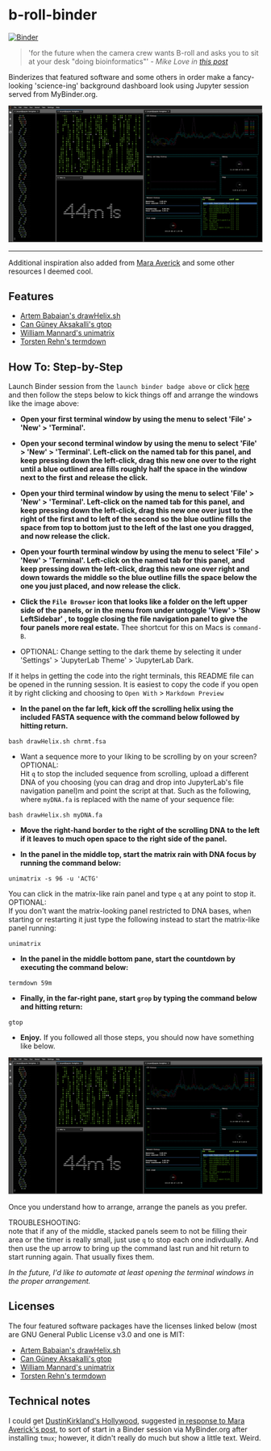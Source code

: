 # b-roll-binder

[![Binder](https://mybinder.org/badge_logo.svg)](https://mybinder.org/v2/gh/fomightez/b-roll-binder/master?urlpath=lab)

>'for the future when the camera crew wants B-roll and asks you to sit at your desk "doing bioinformatics"'  - *Mike Love in [this post](https://twitter.com/mikelove/status/1011270925868781568)*

Binderizes that featured software and some others in order make a fancy-looking 'science-ing' background dashboard look using Jupyter session served from MyBinder.org.

![b-roll_layout_look](imgs/sciencing_JupyterLab.png)

-----

Additional inspiration also added from [Mara Averick](https://twitter.com/dataandme/status/1119027392838799361) and some other resources I deemed cool.

## Features
- [Artem Babaian's drawHelix.sh](https://github.com/bioSyntax/bioSyntax/blob/master/dev/scripts/drawHelix.sh)
- [Can Güney Aksakalli's gtop](https://github.com/aksakalli/gtop)
- [William Mannard's unimatrix](https://github.com/will8211/unimatrix)
- [Torsten Rehn's termdown](https://github.com/trehn/termdown)

## How To: Step-by-Step

Launch Binder session from the `launch binder badge above` or click [here]((https://mybinder.org/v2/gh/fomightez/b-roll-binder/master?urlpath=lab)) and then follow the steps below to kick things off and arrange the windows like the image above:

- **Open your first terminal window by using the menu to select 'File' > 'New' > 'Terminal'.**

- **Open your second terminal window by using the menu to select 'File' > 'New' > 'Terminal'. Left-click on the named tab for this panel, and keep pressing down the left-click, drag this new one over to the right until a blue outlined area fills roughly half the space in the window next to the first and release the click.**

- **Open your third terminal window by using the menu to select 'File' > 'New' > 'Terminal'.  Left-click on the named tab for this panel, and keep pressing down the left-click, drag this new one over just to the right of the first and to left of the second so the blue outline fills the space from top to bottom just to the left of the last one you dragged, and now release the click.**

- **Open your fourth terminal window by using the menu to select 'File' > 'New' > 'Terminal'.  Left-click on the named tab for this panel, and keep pressing down the left-click, drag this new one over right and down towards the middle so the blue outline fills the space below the one you just placed, and now release the click.**

- **Click the `File Browser` icon that looks like a folder  on the left upper side of the panels, or in the menu from under untoggle 'View' > 'Show LeftSidebar' , to toggle closing the file navigation panel to give the four panels more real estate.** Thee shortcut for this on Macs is `command-B`.

- OPTIONAL: Change setting to the dark theme by selecting it under 'Settings' > 'JupyterLab Theme' > 'JupyterLab Dark.

If it helps in getting the code into the right terminals, this README file can be opened in the running session. It is easiest to copy the code if you open it by right clicking and choosing to `Open With` > `Markdown Preview`

- **In the panel on the far left, kick off the scrolling helix using the included FASTA sequence with the command below followed by hitting return.**

```shell
bash drawHelix.sh chrmt.fsa
```

- Want a sequence more to your liking to be scrolling by on your screen?  
OPTIONAL:  
Hit `q` to stop the included sequence from scrolling, upload a different DNA of you choosing (you can drag and drop into JupyterLab's file navigation panel)m and point the script at that. Such as the following, where `myDNA.fa` is replaced with the name of your sequence file:

```shell
bash drawHelix.sh myDNA.fa
```



- **Move the right-hand border to the right of the scrolling DNA to the left if it leaves to much open space to the right side of the panel.**


- **In the panel in the middle top, start the matrix rain with DNA focus by running the command below:**
 
```shell
unimatrix -s 96 -u 'ACTG'
```

You can click in the matrix-like rain panel and type `q` at any point to stop it.  
OPTIONAL:  
If you don't want the matrix-looking panel restricted to DNA bases, when starting or restarting it just type the following instead to start the matrix-like panel running:

```shell
unimatrix
```

- **In the panel in the middle bottom pane, start the countdown by executing the command below:**
 
```shell
termdown 59m
```

- **Finally, in the far-right pane, start `grop` by typing the command below and hitting return:**
 
```shell
gtop
```

- **Enjoy.** If you followed all those steps, you should now have something like below. 

![b-roll_layout_look](imgs/sciencing_JupyterLab.png)

Once you understand how to arrange, arrange the panels as you prefer.

TROUBLESHOOTING:  
note that if any of the middle, stacked panels seem to not be filling their area or the timer is really small, just use `q` to stop each one indivdually. And then use the up arrow to bring up the command last run and hit return to start running again. That usually fixes them.

*In the future, I'd like to automate at least opening the terminal windows in the proper arrangement.*

## Licenses

The four featured software packages have the licenses linked below (most are GNU General Public License v3.0 and one is MIT:

- [Artem Babaian's drawHelix.sh](https://github.com/bioSyntax/bioSyntax/blob/master/LICENSE.md)
- [Can Güney Aksakalli's gtop](https://github.com/aksakalli/gtop/blob/master/LICENSE)
- [William Mannard's unimatrix](https://github.com/will8211/unimatrix/blob/master/LICENSE)
- [Torsten Rehn's termdown](https://github.com/trehn/termdown/blob/master/LICENSE)


## Technical notes

I could get [DustinKirkland's Hollywood](https://github.com/dustinkirkland/hollywood), suggested [in response to Mara Averick's post](https://twitter.com/yeedle/status/1119101335238926338), to sort of start in a Binder session via MyBinder.org after installing `tmux`; however, it didn't really do much but show a little text. Weird.
